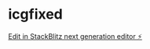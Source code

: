 # icgfixed

[Edit in StackBlitz next generation editor ⚡️](https://stackblitz.com/~/github.com/drufus/icgfixed)